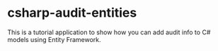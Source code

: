 # csharp-audit-entities

This is a tutorial application to show how you can add audit info to C# models using Entity Framework.
